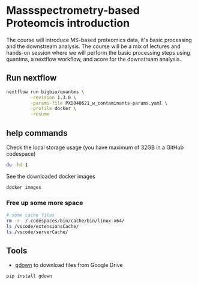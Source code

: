 # Massspectrometry-based Proteomcis introduction

The course will introduce MS-based proteomics data, it's basic processing and
the downstream analysis. The course will be a mix of lectures and hands-on session 
where we will perform the basic processing steps using quantms, a nextflow workflow, and
acore for the downstream analysis.


## Run nextflow

```bash
nextflow run bigbio/quantms \
         -revision 1.3.0 \
         -params-file PXD040621_w_contaminants-params.yaml \
         -profile docker \
         -resume
```

## help commands


Check the local storage usage (you have maximum of 32GB in a GitHub codespace)

```bash
du -hd 1 
```

See the downloaded docker images

```bash
docker images
```

### Free up some more space

```bash
# some cache files
rm -r  /.codespaces/bin/cache/bin/linux-x64/
ls /vscode/extensionsCache/
ls /vscode/serverCache/
```

## Tools 

- [gdown](https://github.com/wkentaro/gdown) to download files from Google Drive

```
pip install gdown
```
